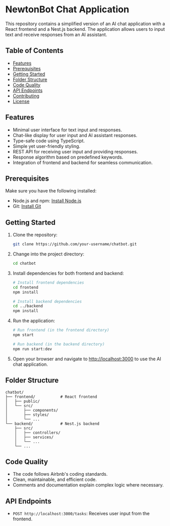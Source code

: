 # NewtonBot Chat Application

This repository contains a simplified version of an AI chat application with a React frontend and a Nest.js backend. The application allows users to input text and receive responses from an AI assistant.

## Table of Contents

- [Features](#features)
- [Prerequisites](#prerequisites)
- [Getting Started](#getting-started)
- [Folder Structure](#folder-structure)
- [Code Quality](#code-quality)
- [API Endpoints](#api-endpoints)
- [Contributing](#contributing)
- [License](#license)

## Features

- Minimal user interface for text input and responses.
- Chat-like display for user input and AI assistant responses.
- Type-safe code using TypeScript.
- Simple yet user-friendly styling.
- REST API for receiving user input and providing responses.
- Response algorithm based on predefined keywords.
- Integration of frontend and backend for seamless communication.

## Prerequisites

Make sure you have the following installed:

- Node.js and npm: [Install Node.js](https://nodejs.org/)
- Git: [Install Git](https://git-scm.com/)

## Getting Started

1. Clone the repository:

   ```bash
   git clone https://github.com/your-username/chatbot.git
   ```

2. Change into the project directory:

   ```bash
   cd chatbot
   ```

3. Install dependencies for both frontend and backend:

   ```bash
   # Install frontend dependencies
   cd frontend
   npm install

   # Install backend dependencies
   cd ../backend
   npm install
   ```

4. Run the application:

   ```bash
   # Run frontend (in the frontend directory)
   npm start

   # Run backend (in the backend directory)
   npm run start:dev
   ```

5. Open your browser and navigate to [http://localhost:3000](http://localhost:3000) to use the AI chat application.

## Folder Structure

```
chatbot/
├── frontend/           # React frontend
│   ├── public/
│   └── src/
│       ├── components/
│       ├── styles/
│       └── ...
└── backend/            # Nest.js backend
    ├── src/
    │   ├── controllers/
    │   ├── services/
    │   └── ...
    └── ...
```

## Code Quality

- The code follows Airbnb's coding standards.
- Clean, maintainable, and efficient code.
- Comments and documentation explain complex logic where necessary.

## API Endpoints

- `POST http://localhost:3000/tasks`: Receives user input from the frontend.
